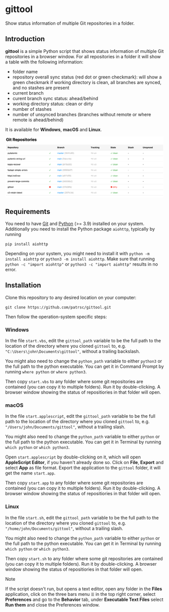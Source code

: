 # gittool

Show status information of multiple Git repositories in a folder.

## Introduction

**gittool** is a simple Python script that shows status information of multiple Git repositories
in a browser window. For all repositories in a folder it will show a table with the following
information:
* folder name
* repository overall sync status (red dot or green checkmark): will show a green checkmark if
  working directory is clean, all branches are synced, and no stashes are present
* current branch
* curent branch sync status: ahead/behind
* working directory status: clean or dirty
* number of stashes
* number of unsynced branches (branches without remote or where remote is ahead/behind)

It is available for **Windows**, **macOS** and **Linux**.

![Screenshot](screenshot.png)

## Requirements

You need to have [Git](https://git-scm.com/) and [Python](https://www.python.org/) (>= 3.9)
installed on your system. Additionally you need to install the Python package `aiohttp`,
typically by running

```
pip install aiohttp
```

Depending on your system, you might need to install it with `python -m install aiohttp` or
`python3 -m install aiohttp`. Make sure that running `python -c "import aiohttp"` or
`python3 -c "import aiohttp"` results in no error.

## Installation

Clone this repository to any desired location on your computer:

```
git clone https://github.com/patrsc/gittool.git
```

Then follow the operation-system specific steps:

### Windows

In the file `start.vbs`, edit the `gittool_path` variable to be the full path to the location of
the directory where you cloned `gittool` to, e.g. `"C:\Users\john\Documents\gittool"`, without
a trailing backslash.

You might also need to change the `python_path` variable to either `python3` or the full path to
the python executable. You can get it in Command Prompt by running `where python` or
`where python3`.

Then copy `start.vbs` to any folder where some git repositories are contained (you can copy it to
multiple folders). Run it by double-clicking. A browser window showing the status of repositiories
in that folder will open.

### macOS

In the file `start.applescript`, edit the `gittool_path` variable to be the full path to the location of
the directory where you cloned `gittool` to, e.g. `"/Users/john/Documents/gittool"`, without
a trailing slash.

You might also need to change the `python_path` variable to either `python` or the full path to
the python executable. You can get it in Terminal by running `which python` or
`which python3`.

Open `start.applescript` by double-clicking on it, which will open **AppleScript Editor**, if
you haven't already done so. Click on **File**, **Export** and select **App** as file format.
Export the application to the `gittool` folder, it will get the name `start.app`.

Then copy `start.app` to any folder where some git repositories are contained (you can copy it to
multiple folders). Run it by double-clicking. A browser window showing the status of repositiories
in that folder will open.

### Linux

In the file `start.sh`, edit the `gittool_path` variable to be the full path to the location of
the directory where you cloned `gittool` to, e.g. `"/home/john/Documents/gittool"`, without
a trailing slash.

You might also need to change the `python_path` variable to either `python` or the full path to
the python executable. You can get it in Terminal by running `which python` or
`which python3`.

Then copy `start.sh` to any folder where some git repositories are contained (you can copy it to
multiple folders). Run it by double-clicking. A browser window showing the status of repositiories
in that folder will open.

> [!NOTE]  
> If the script doesn't run, but opens a text editor, open any folder in the **Files** application,
> click on the three bars menu `☰` in the top right corner, select **Preferences** and go to the
> **Behavior** tab, under **Executable Text Files** select **Run them** and close
> the Preferences window.
